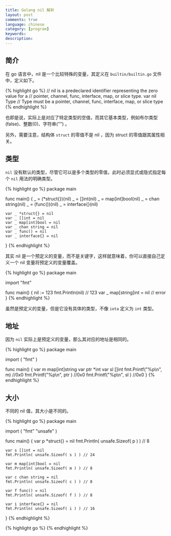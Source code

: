```yaml
---
title: Golang nil 解析
layout: post
comments: true
language: chinese
category: [program]
keywords:
description:
---
```


<!-- more -->

## 简介

在 go 语言中，nil 是一个比较特殊的变量，其定义在 `builtin/builtin.go` 文件中，定义如下。

{% highlight go %}
// nil is a predeclared identifier representing the zero value for a
// pointer, channel, func, interface, map, or slice type.
var nil Type // Type must be a pointer, channel, func, interface, map, or slice type
{% endhighlight %}

也即是说，实际上是对应了特定类型的空值，而其它基本类型，例如布尔类型(false)、整数(0)、字符串("") 。

另外，需要注意，结构体 `struct` 的零值不是 nil ，因为 struct 的零值跟其属性相关。

## 类型

`nil` 没有默认的类型，尽管它可以是多个类型的零值，此时必须显式或隐式指定每个 `nil` 用法的明确类型。

{% highlight go %}
package main

func main() {
	_ = (*struct{})(nil)
	_ = []int(nil)
	_ = map[int]bool(nil)
	_ = chan string(nil)
	_ = (func())(nil)
	_ = interface{}(nil)
	
	var _ *struct{} = nil
	var _ []int = nil
	var _ map[int]bool = nil
	var _ chan string = nil
	var _ func() = nil
	var _ interface{} = nil
}
{% endhighlight %}

其实 nil 是一个预定义的变量，而不是关键字，这样就意味着，你可以直接自己定义一个 nil 变量将预定义的变量覆盖。

{% highlight go %}
package main

import "fmt"

func main() {
    nil := 123
    fmt.Println(nil) // 123
    var _ map[string]int = nil // error
}
{% endhighlight %}

虽然是预定义的变量，但是它没有具体的类型，不像 `iota` 定义为 `int` 类型。

## 地址

因为 `nil` 实际上是预定义的变量，那么其对应的地址是相同的。

{% highlight go %}
package main

import (
    "fmt"
)

func main() {
	var m map[int]string
	var ptr *int
	var sl []int
	fmt.Printf("%p\n", m)       //0x0
	fmt.Printf("%p\n", ptr )    //0x0
	fmt.Printf("%p\n", sl )     //0x0
}
{% endhighlight %}

## 大小

不同的 nil 值，其大小是不同的。

{% highlight go %}
package main

import (
	"fmt"
	"unsafe"
)

func main() {
	var p *struct{} = nil
	fmt.Println( unsafe.Sizeof( p ) ) // 8

	var s []int = nil
	fmt.Println( unsafe.Sizeof( s ) ) // 24

	var m map[int]bool = nil
	fmt.Println( unsafe.Sizeof( m ) ) // 8

	var c chan string = nil
	fmt.Println( unsafe.Sizeof( c ) ) // 8

	var f func() = nil
	fmt.Println( unsafe.Sizeof( f ) ) // 8

	var i interface{} = nil
	fmt.Println( unsafe.Sizeof( i ) ) // 16
}
{% endhighlight %}

<!--
https://go101.org/article/nil.html
https://studygolang.com/articles/11535
-->

{% highlight go %}
{% endhighlight %}

